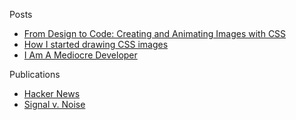 Posts
- [From Design to Code: Creating and Animating Images with CSS](https://www.outsystems.com/blog/posts/from-design-to-code_creating-and-animating-images-with-css)
- [How I started drawing CSS images](https://blog.prototypr.io/how-i-started-drawing-css-images-3fd878675c89)
- [I Am A Mediocre Developer](https://dev.to/sobolevn/i-am-a-mediocre-developer--30hn)

Publications
- [Hacker News](https://news.ycombinator.com)
- [Signal v. Noise](https://m.signalvnoise.com/)
